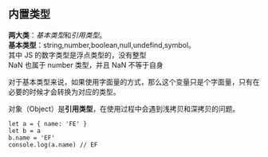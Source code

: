 ## 内置类型
**两大类**：*基本类型*和*引用类型*。  
**基本类型**：string,number,boolean,null,undefind,symbol。   
其中 JS 的数字类型是浮点类型的，没有整型   
NaN 也属于 number 类型，并且 NaN 不等于自身   

对于基本类型来说，如果使用字面量的方式，那么这个变量只是个字面量，只有在必要的时候才会转换为对应的类型。   

对象（Object）是**引用类型**，在使用过程中会遇到浅拷贝和深拷贝的问题。   

```
let a = { name: 'FE' }
let b = a
b.name = 'EF'
console.log(a.name) // EF
```
